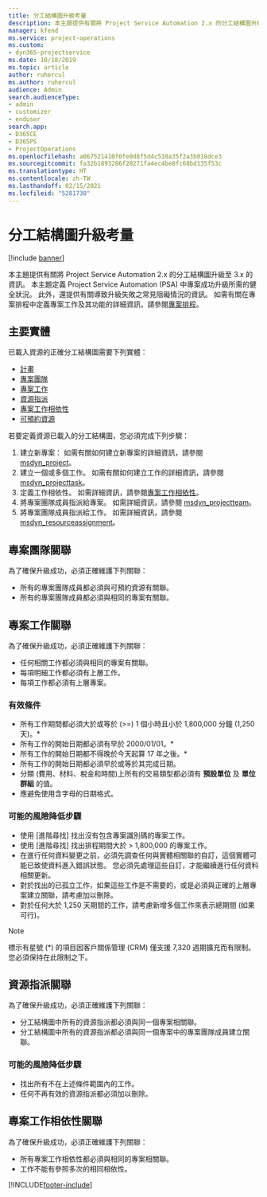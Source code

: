 ```yaml
---
title: 分工結構圖升級考量
description: 本主題提供有關將 Project Service Automation 2.x 的分工結構圖升級至 3.x 的資訊。
manager: kfend
ms.service: project-operations
ms.custom:
- dyn365-projectservice
ms.date: 10/18/2019
ms.topic: article
author: ruhercul
ms.author: ruhercul
audience: Admin
search.audienceType:
- admin
- customizer
- enduser
search.app:
- D365CE
- D365PS
- ProjectOperations
ms.openlocfilehash: a067521410f0fe0d8f5d4c510a35f2a3b018dce3
ms.sourcegitcommit: fa32b1893286f20271fa4ec4be8fc68bd135f53c
ms.translationtype: HT
ms.contentlocale: zh-TW
ms.lasthandoff: 02/15/2021
ms.locfileid: "5281738"
---
```

# <a name="upgrade-considerations-for-the-work-breakdown-structure"></a>分工結構圖升級考量

[!include [banner](../includes/psa-now-project-operations.md)]

本主題提供有關將 Project Service Automation 2.x 的分工結構圖升級至 3.x 的資訊。 本主題定義 Project Service Automation (PSA) 中專案成功升級所需的健全狀況。 此外，還提供有關導致升級失敗之常見阻礙情況的資訊。 如需有關在專案排程中定義專案工作及其功能的詳細資訊，請參閱[專案排程](project-creating.md)。

## <a name="key-entities"></a>主要實體
已載入資源的正確分工結構圖需要下列實體：

- [計畫](https://docs.microsoft.com/dynamics365/customerengagement/on-premises/developer/entities/msdyn_project)
- [專案團隊](https://docs.microsoft.com/dynamics365/customerengagement/on-premises/developer/entities/msdyn_projectteam)
- [專案工作](https://docs.microsoft.com/dynamics365/customerengagement/on-premises/developer/entities/msdyn_projecttask)
- [資源指派](https://docs.microsoft.com/dynamics365/customerengagement/on-premises/developer/entities/msdyn_resourceassignment)
- [專案工作相依性](https://docs.microsoft.com/dynamics365/customerengagement/on-premises/developer/entities/msdyn_projecttaskdependency)
- [可預約資源](https://docs.microsoft.com/dynamics365/customerengagement/on-premises/developer/entities/bookableresource)

若要定義資源已載入的分工結構圖，您必須完成下列步驟：

1. 建立新專案： 如需有關如何建立新專案的詳細資訊，請參閱 [msdyn_project](https://docs.microsoft.com/dynamics365/customerengagement/on-premises/developer/entities/msdyn_project)。
2. 建立一個或多個工作。 如需有關如何建立工作的詳細資訊，請參閱 [msdyn_projecttask](https://docs.microsoft.com/dynamics365/customerengagement/on-premises/developer/entities/msdyn_projecttask)。
3. 定義工作相依性。 如需詳細資訊，請參閱[專案工作相依性](https://docs.microsoft.com/dynamics365/customerengagement/on-premises/developer/entities/msdyn_projecttaskdependency)。
4. 將專案團隊成員指派給專案。 如需詳細資訊，請參閱 [msdyn_projectteam](https://docs.microsoft.com/dynamics365/customerengagement/on-premises/developer/entities/msdyn_projectteam)。
5. 將專案團隊成員指派給工作。 如需詳細資訊，請參閱 [msdyn_resourceassignment](https://docs.microsoft.com/dynamics365/customerengagement/on-premises/developer/entities/msdyn_resourceassignment)。

## <a name="project-team-relationships"></a>專案團隊關聯

為了確保升級成功，必須正確維護下列關聯：
- 所有的專案團隊成員都必須與可預約資源有關聯。
- 所有的專案團隊成員都必須與相同的專案有關聯。 

## <a name="project-task-relationships"></a>專案工作關聯
為了確保升級成功，必須正確維護下列關聯：

- 任何相關工作都必須與相同的專案有關聯。
- 每項明細工作都必須有上層工作。
- 每項工作都必須有上層專案。

### <a name="valid-conditions"></a>有效條件

- 所有工作期間都必須大於或等於 (>=) 1 個小時且小於 1,800,000 分鐘 (1,250 天)。*
- 所有工作的開始日期都必須有早於 2000/01/01。*
- 所有工作的開始日期都不得晚於今天起算 17 年之後。*
- 所有工作的開始日期都必須早於或等於其完成日期。
- 分類 (費用、材料、稅金和時間)上所有的交易類型都必須有 **預設單位** 及 **單位群組** 的值。
- 應避免使用含字母的日期格式。

### <a name="potential-mitigation-steps"></a>可能的風險降低步驟
- 使用 [進階尋找] 找出沒有包含專案識別碼的專案工作。
- 使用 [進階尋找] 找出排程期間大於 > 1,800,000 的專案工作。
- 在進行任何資料變更之前，必須先調查任何與實體相關聯的自訂，這個實體可能已致使資料進入錯誤狀態。 您必須先處理這些自訂，才能繼續進行任何資料相關更新。
- 對於找出的已孤立工作，如果這些工作是不需要的，或是必須與正確的上層專案建立關聯，請考慮加以刪除。
- 對於任何大於 1,250 天期間的工作，請考慮新增多個工作來表示總期間 (如果可行)。

> [!NOTE]
> 標示有星號 (\*) 的項目因客戶關係管理 (CRM) 僅支援 7,320 週期擴充而有限制。 您必須保持在此限制之下。

## <a name="resource-assignment-relationships"></a>資源指派關聯
為了確保升級成功，必須正確維護下列關聯：

- 分工結構圖中所有的資源指派都必須與同一個專案相關聯。
- 分工結構圖中所有的資源指派都必須與同一個專案中的專案團隊成員建立關聯。

### <a name="potential-mitigation-steps"></a>可能的風險降低步驟
- 找出所有不在上述條件範圍內的工作。  
- 任何不再有效的資源指派都必須加以刪除。

## <a name="project-task-dependency-relationships"></a>專案工作相依性關聯
為了確保升級成功，必須正確維護下列關聯：

- 所有專案工作相依性都必須與相同的專案相關聯。
- 工作不能有參照多次的相同相依性。


[!INCLUDE[footer-include](../includes/footer-banner.md)]